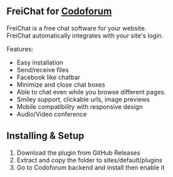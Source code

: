 ## FreiChat for [Codoforum](https://codoforum.com)

FreiChat is a free chat software for your website.  
FreiChat automatically integrates with your site's login.

Features:

 -  Easy installation 
 -  Send/receive files
 -  Facebook like chatbar
 -  Minimize and close chat boxes
 -  Able to chat even while you browse different pages.
 -  Smiley support, clickable urls, image previews
 -  Mobile compatibility with responsive design
 -  Audio/Video conference

## Installing & Setup
1. Download the plugin from GitHub Releases
2. Extract and copy the folder to sites/default/plugins
3. Go to Codoforum backend and install then enable it

